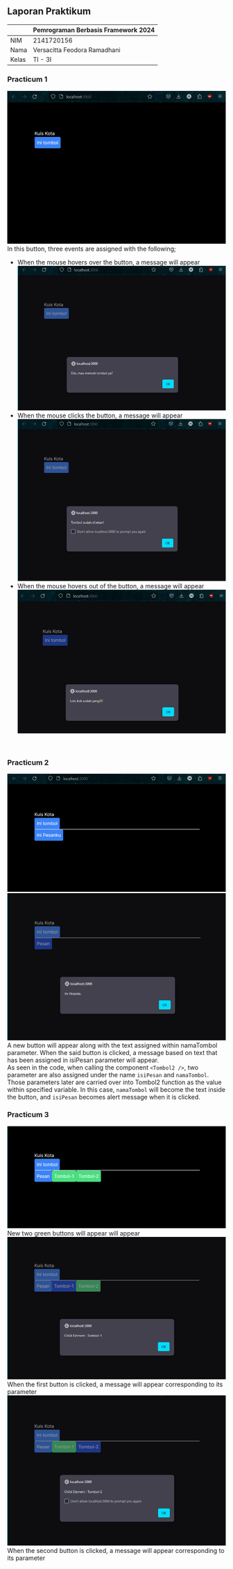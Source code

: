 ## Laporan Praktikum

|  | Pemrograman Berbasis Framework 2024 |
|--|--|
| NIM |  2141720156|
| Nama |  Versacitta Feodora Ramadhani |
| Kelas | TI - 3I |

### Practicum 1
![Screenshot](README-pic/1a.png)
In this button, three events are assigned with the following;
- When the mouse hovers over the button, a message will appear
![Screenshot](README-pic/1b.png)
- When the mouse clicks the button, a message will appear
![Screenshot](README-pic/1c.png)
- When the mouse hovers out of the button, a message will appear
![Screenshot](README-pic/1d.png)
<br/>

### Practicum 2
![Screenshot](README-pic/2a.png)
![Screenshot](README-pic/2b.png)
A new button will appear along with the text assigned within namaTombol parameter. When the said button is clicked, a message based on text that has been assigned in isiPesan parameter will appear.
<br/>
As seen in the code, when calling the component `<Tombol2 />`, two parameter are also assigned under the name `isiPesan` and `namaTombol`. Those parameters later are carried over into Tombol2 function as the value within specified variable. In this case, `namaTombol` will become the text inside the button, and `isiPesan` becomes alert message when it is clicked.
<br/>

### Practicum 3
![Screenshot](README-pic/3a.png)
New two green buttons will appear will appear
![Screenshot](README-pic/3b.png)
When the first button is clicked, a message will appear corresponding to its parameter
![Screenshot](README-pic/3c.png)
When the second button is clicked, a message will appear corresponding to its parameter